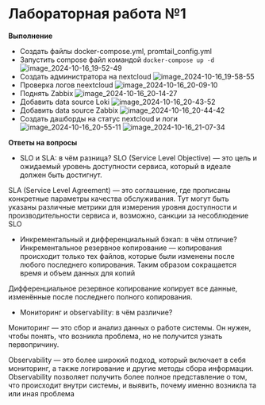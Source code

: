 # Лабораторная работа №1
**Выполнение**
- Создать файлы docker-compose.yml, promtail_config.yml
- Запустить compose файл командой `docker-compose up -d`
![image_2024-10-16_19-52-49](https://github.com/user-attachments/assets/d8a791ea-c63b-4d37-b811-8f51e14abb18)
- Создать администратора на nextcloud
  ![image_2024-10-16_19-58-55](https://github.com/user-attachments/assets/e8317542-1dfb-4c41-a85f-0d76e6cff250)
- Проверка логов neextcloud
  ![image_2024-10-16_20-09-10](https://github.com/user-attachments/assets/f3a2607b-f6da-41c6-81b2-cfb43a8c0984)
- Поднять Zabbix
  ![image_2024-10-16_20-14-27](https://github.com/user-attachments/assets/6972506e-cbc3-4c5a-9164-34668d465976)
- Добавить data source Loki
  ![image_2024-10-16_20-43-52](https://github.com/user-attachments/assets/50154aef-12a7-422a-b73c-45458119394e)
- Добавить data source Zabbix
  ![image_2024-10-16_20-44-42](https://github.com/user-attachments/assets/3c83cb6c-c978-4e6f-905f-623bc5d3081c)
- Создать дашборды на статус nextcloud и логи
![image_2024-10-16_20-55-11](https://github.com/user-attachments/assets/12817be5-0910-4fd2-8960-65d9d33edd09)
![image_2024-10-16_21-07-34](https://github.com/user-attachments/assets/7ab7bea5-7d5f-45dc-b4fc-2a31797cb968)

**Ответы на вопросы**
- SLO и SLA: в чём разница?
SLO (Service Level Objective) — это цель и ожидаемый уровень доступности сервиса, который в идеале должен быть достигнут.
  
SLA (Service Level Agreement) — это соглашение, где прописаны конкретные параметры качества обслуживания. Тут могут быть указаны различные метрики для измерения уровня доступности и производительности сервиса и, возможно, санкции за несоблюдение SLO  
- Инкрементальный и дифференциальный бэкап: в чём отличие?
Инкрементальное резервное копирование — копирования происходит только тех файлов, которые были изменены после любого последнего копирования. Таким образом сокращается время и объем данных для копий
  
Дифференциальное резервное копирование копирует все данные, изменённые после последнего полного копирования.  

- Мониторинг и observability: в чём различие?

Мониторинг — это сбор и анализ данных о работе системы. Он нужен, чтобы понять, что возникла проблема, но не получится узнать первопричину.

Observability — это более широкий подход, который включает в себя мониторинг, а также логирование и другие методы сбора информации.
Observability позволяет получить более полное представление о том, что происходит внутри системы, и выявить, почему именно возникла та или иная проблема
